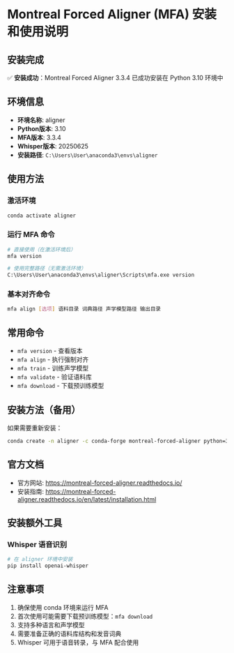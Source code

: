 # Montreal Forced Aligner (MFA) 安装和使用说明

## 安装完成

✅ **安装成功**：Montreal Forced Aligner 3.3.4 已成功安装在 Python 3.10 环境中

## 环境信息
- **环境名称**: aligner
- **Python版本**: 3.10
- **MFA版本**: 3.3.4
- **Whisper版本**: 20250625
- **安装路径**: `C:\Users\User\anaconda3\envs\aligner`

## 使用方法

### 激活环境
```bash
conda activate aligner
```

### 运行 MFA 命令
```bash
# 直接使用（在激活环境后）
mfa version

# 使用完整路径（无需激活环境）
C:\Users\User\anaconda3\envs\aligner\Scripts\mfa.exe version
```

### 基本对齐命令
```bash
mfa align [选项] 语料目录 词典路径 声学模型路径 输出目录
```

## 常用命令
- `mfa version` - 查看版本
- `mfa align` - 执行强制对齐
- `mfa train` - 训练声学模型
- `mfa validate` - 验证语料库
- `mfa download` - 下载预训练模型

## 安装方法（备用）
如果需要重新安装：
```bash
conda create -n aligner -c conda-forge montreal-forced-aligner python=3.10 -y
```

## 官方文档
- 官方网站: https://montreal-forced-aligner.readthedocs.io/
- 安装指南: https://montreal-forced-aligner.readthedocs.io/en/latest/installation.html

## 安装额外工具
### Whisper 语音识别
```bash
# 在 aligner 环境中安装
pip install openai-whisper
```

## 注意事项
1. 确保使用 conda 环境来运行 MFA
2. 首次使用可能需要下载预训练模型：`mfa download`
3. 支持多种语言和声学模型
4. 需要准备正确的语料库结构和发音词典
5. Whisper 可用于语音转录，与 MFA 配合使用
